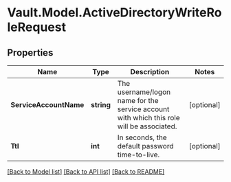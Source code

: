 # Vault.Model.ActiveDirectoryWriteRoleRequest

## Properties

Name | Type | Description | Notes
------------ | ------------- | ------------- | -------------
**ServiceAccountName** | **string** | The username/logon name for the service account with which this role will be associated. | [optional] 
**Ttl** | **int** | In seconds, the default password time-to-live. | [optional] 

[[Back to Model list]](../README.md#documentation-for-models) [[Back to API list]](../README.md#documentation-for-api-endpoints) [[Back to README]](../README.md)

